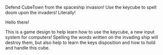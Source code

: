 Defend CubeTown from the spaceship invasion! Use the keycube to spell doom upon the invaders! Literally!

Hello there!

This is a game design to help learn how to use the keycube, a new input system for computers!
Spelling the words written on the invading ship will destroy them, but also help to learn the keys disposition and how to hold and handle this cube.

